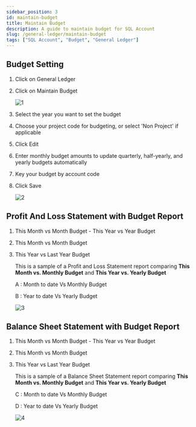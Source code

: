 ```yaml
---
sidebar_position: 3
id: maintain-budget
title: Maintain Budget
description: A guide to maintain budget for SQL Account
slug: /general-ledger/maintain-budget
tags: ["SQL Account", "Budget", "General Ledger"]
---
```


## Budget Setting

1. Click on General Ledger

2. Click on Maintain Budget

    ![1](/img/general-ledger/maintain-budget/1.png)

3. Select the year you want to set the budget

4. Choose your project code for budgeting, or select 'Non Project' if applicable

5. Click Edit

6. Enter monthly budget amounts to update quarterly, half-yearly, and yearly budgets automatically

7. Key your budget by account code

8. Click Save

    ![2](/img/general-ledger/maintain-budget/2.png)

## Profit And Loss Statement with Budget Report

1. This Month vs Month Budget - This Year vs Year Budget

2. This Month vs Month Budget

3. This Year vs Last Year Budget

    This is a sample of a Profit and Loss Statement report comparing **This Month vs. Monthly Budget** and **This Year vs. Yearly Budget**

    A : Month to date Vs Monthly Budget

    B : Year to date Vs Yearly Budget

    ![3](/img/general-ledger/maintain-budget/3.png)

## Balance Sheet Statement with Budget Report

1. This Month vs Month Budget - This Year vs Year Budget

2. This Month vs Month Budget

3. This Year vs Last Year Budget

    This is a sample of a Balance Sheet Statement report comparing **This Month vs. Monthly Budget** and **This Year vs. Yearly Budget**

    C : Month to date Vs Monthly Budget

    D : Year to date Vs Yearly Budget

    ![4](/img/general-ledger/maintain-budget/4.png)
